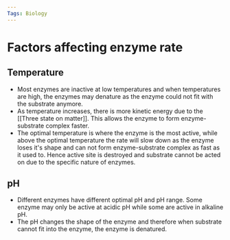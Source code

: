 ```yaml
---
Tags: Biology
---
```


# Factors affecting enzyme rate
## Temperature
- Most enzymes are inactive at low temperatures and when temperatures are high, the enzymes may denature as the enzyme could not fit with the substrate anymore.
- As temperature increases, there is more kinetic energy due to the [[Three state on matter]]. This allows the enzyme to form enzyme-substrate complex faster.
- The optimal temperature is where the enzyme is the most active, while above the optimal temperature the rate will slow down as the enzyme loses it's shape and can not form enzyme-substrate complex as fast as it used to. Hence active site is destroyed and substrate cannot be acted on due to the specific nature of enzymes.

## pH
- Different enzymes have different optimal pH and pH range. Some enzyme may only be active at acidic pH while some are active in alkaline pH.
- The pH changes the shape of the enzyme and therefore when substrate cannot fit into the enzyme, the enzyme is denatured.